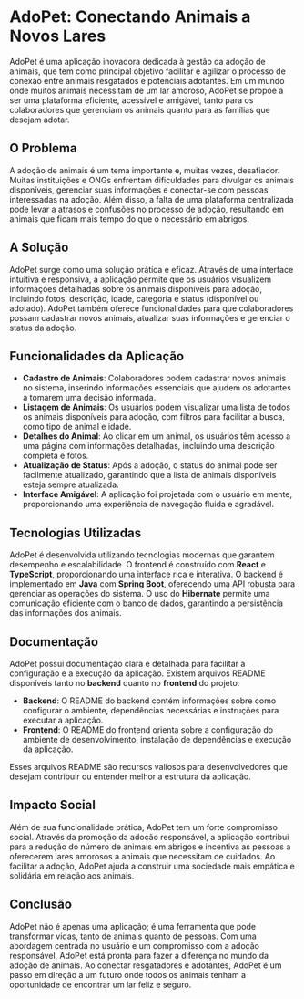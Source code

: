 # AdoPet: Conectando Animais a Novos Lares

AdoPet é uma aplicação inovadora dedicada à gestão da adoção de animais, que tem como principal objetivo facilitar e agilizar o processo de conexão entre animais resgatados e potenciais adotantes. Em um mundo onde muitos animais necessitam de um lar amoroso, AdoPet se propõe a ser uma plataforma eficiente, acessível e amigável, tanto para os colaboradores que gerenciam os animais quanto para as famílias que desejam adotar.

## O Problema

A adoção de animais é um tema importante e, muitas vezes, desafiador. Muitas instituições e ONGs enfrentam dificuldades para divulgar os animais disponíveis, gerenciar suas informações e conectar-se com pessoas interessadas na adoção. Além disso, a falta de uma plataforma centralizada pode levar a atrasos e confusões no processo de adoção, resultando em animais que ficam mais tempo do que o necessário em abrigos.

## A Solução

AdoPet surge como uma solução prática e eficaz. Através de uma interface intuitiva e responsiva, a aplicação permite que os usuários visualizem informações detalhadas sobre os animais disponíveis para adoção, incluindo fotos, descrição, idade, categoria e status (disponível ou adotado). AdoPet também oferece funcionalidades para que colaboradores possam cadastrar novos animais, atualizar suas informações e gerenciar o status da adoção.

## Funcionalidades da Aplicação

- **Cadastro de Animais**: Colaboradores podem cadastrar novos animais no sistema, inserindo informações essenciais que ajudem os adotantes a tomarem uma decisão informada.
- **Listagem de Animais**: Os usuários podem visualizar uma lista de todos os animais disponíveis para adoção, com filtros para facilitar a busca, como tipo de animal e idade.
- **Detalhes do Animal**: Ao clicar em um animal, os usuários têm acesso a uma página com informações detalhadas, incluindo uma descrição completa e fotos.
- **Atualização de Status**: Após a adoção, o status do animal pode ser facilmente atualizado, garantindo que a lista de animais disponíveis esteja sempre atualizada.
- **Interface Amigável**: A aplicação foi projetada com o usuário em mente, proporcionando uma experiência de navegação fluida e agradável.

## Tecnologias Utilizadas

AdoPet é desenvolvida utilizando tecnologias modernas que garantem desempenho e escalabilidade. O frontend é construído com **React** e **TypeScript**, proporcionando uma interface rica e interativa. O backend é implementado em **Java** com **Spring Boot**, oferecendo uma API robusta para gerenciar as operações do sistema. O uso do **Hibernate** permite uma comunicação eficiente com o banco de dados, garantindo a persistência das informações dos animais.

## Documentação

AdoPet possui documentação clara e detalhada para facilitar a configuração e a execução da aplicação. Existem arquivos README disponíveis tanto no **backend** quanto no **frontend** do projeto:

- **Backend**: O README do backend contém informações sobre como configurar o ambiente, dependências necessárias e instruções para executar a aplicação.
- **Frontend**: O README do frontend orienta sobre a configuração do ambiente de desenvolvimento, instalação de dependências e execução da aplicação.

Esses arquivos README são recursos valiosos para desenvolvedores que desejam contribuir ou entender melhor a estrutura da aplicação.

## Impacto Social

Além de sua funcionalidade prática, AdoPet tem um forte compromisso social. Através da promoção da adoção responsável, a aplicação contribui para a redução do número de animais em abrigos e incentiva as pessoas a oferecerem lares amorosos a animais que necessitam de cuidados. Ao facilitar a adoção, AdoPet ajuda a construir uma sociedade mais empática e solidária em relação aos animais.

## Conclusão

AdoPet não é apenas uma aplicação; é uma ferramenta que pode transformar vidas, tanto de animais quanto de pessoas. Com uma abordagem centrada no usuário e um compromisso com a adoção responsável, AdoPet está pronta para fazer a diferença no mundo da adoção de animais. Ao conectar resgatadores e adotantes, AdoPet é um passo em direção a um futuro onde todos os animais tenham a oportunidade de encontrar um lar feliz e seguro.
